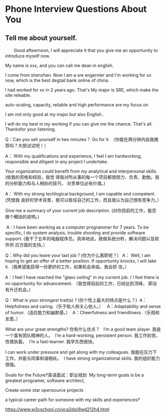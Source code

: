 # Phone Interview Questions About You

## Tell me about yourself.

　　Good afteernoon, I will appreciate it that you give me an opportunity to introduce myself
now.

   My name is xxx, and you can call me dean in english.

   I come from shenzhen.
   Now I am a sre engernier and I'm working for xx now, which is the best
   degtail bank online of china.

   I had worked for xx in 2 years ago. That's
   My major is SRE, which make the site releable.

   auto-scaling, capacity, reliable and high performance are my focus on

   I am not only good at my major but also English .

   I will do my best in my working if you can give me the chance.
   That's all. Thanksfor your listening.

Q：Can you sell yourself in two minutes？ Go for it.
 （你能在两分钟内自我推荐吗？大胆试试吧！） 

A： With my qualifications and experience, I feel I am hardworking, responsible and diligent in any project I undertake.

Your organization could benefit from my analytical and interpersonal skills.
(依我的资格和经验，我觉 得我对所从事的每一个项目都很努力、负责、勤勉。我的分析能力和与人相处的技巧， 对贵单位必有价值。)

A： With my strong techlogical background, I am capable and competent.
(凭借我 良好的学术背景，我可以胜任自己的工作，而且我认为自己很有竞争力。）

Give me a summary of your current job description.
(对你目前的工作，能否 做个概括的说明。) 

 A：I have been working as a computer programmer for 7 years.
To be specific, I do system analysis, trouble shooting and provide software support.
(我干了五年的电脑程序员。具体地说，我做系统分析，解决问题以及软件供 应方面的支持。） 


Q：Why did you leave your last job？(你为什么离职呢？)  
A： Well, I am hoping to get an offer of a better position. If opportunity knocks, I will take
it.（我希望能获得一份更好的工作，如果机会来临，我会抓 住。） 

A：I feel I have reached the "glass ceiling" in my current job. / I feel there is no opportunity
for advancement. （我觉得目前的工作，已经达到顶峰， 即没有升迁机会。)



Q：What is your strongest trait(s)？(你个性上最大的特点是什么？) 
A：Helpfulness and caring.（乐于助人和关心他人。）  
A：Adaptability and sense of humor.（适应能力和幽默感。） 
A：Cheerfulness and friendliness.（乐观和友爱。） 


What are your great strengths? 你有什么优点？  
I’m a good team player. 我是一个富有团队精神的人。 
I’m a hard-working, persistent person. 我工作刻苦，性情执着。 
I’m a fast-learner. 我学东西很快。

I can work under pressure and get along with my colleagues. 我能在压力下工作，并能与同事和谐相处。 
I have strong organizational skills. 我的组织能力很强。


Goals for the Future?英语面试：职业规划
 My long-term goals is be a greatest programer, software architect,

Create some star opensource projects

a typical career path for someone with my skills and experiences?



https://www.w3cschool.cn/xca2dq/8wd212h4.html
